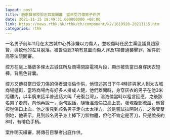 ```yaml
---
layout: post
title: 趙家賢被咬脫左耳案開審　當日受刀傷男子作供
date: 2021-11-15 18:49:31.000000000 +08:00
link: https://news.rthk.hk/rthk/ch/component/k2/1619920-20211115.htm
categories: rthk
---
```


一名男子前年11月在太古城中心外涉嫌以刀傷人，並咬傷時任民主黨區議員趙家賢，導致他的左耳脫落。被告否認3項有意圖而傷人罪及1項普通襲擊罪，案件於高等法院開審。

控方在庭上播放多條太古城住所及商場閉路電視片段，顯示被告當日身穿灰衣短褲，背黑色背囊。

控方又傳召當日受刀傷的傷者溫浩倫作供，他憶述當日下午4時許與家人到太古城商場逛街，當時商場內有好多人排成人鏈，他們離開時，身穿灰衣的男子在他3米距離內，以半廣東話半普通話大叫「光復台灣」，溫浩倫當時以粗言回應，之後該名男子走前，向他再說一，兩句說話，隨後溫浩倫拉高上衣，發現腹部流血，他曾按壓傷口止血。他之後見到該名男子走向太太後方，於是嘗試拉開對方，之後雙雙倒地，他表示，見到該名男子身上掉下刀狀物體，但他不肯定是否刀，只是說長約8吋，有啡色手柄。

案件明天續審，將傳召目擊者出庭作供。
